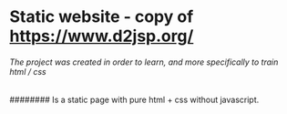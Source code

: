 # Static website - copy of https://www.d2jsp.org/
###### The project was created in order to learn, and more specifically to train html / css
######## Is a static page with pure html + css without javascript.